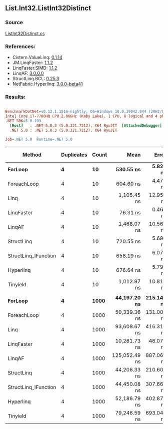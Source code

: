 ﻿## List.Int32.ListInt32Distinct

### Source
[ListInt32Distinct.cs](../LinqBenchmarks/List/Int32/ListInt32Distinct.cs)

### References:
- Cistern.ValueLinq: [0.1.14](https://www.nuget.org/packages/Cistern.ValueLinq/0.1.14)
- JM.LinqFaster: [1.1.2](https://www.nuget.org/packages/JM.LinqFaster/1.1.2)
- LinqFaster.SIMD: [1.1.2](https://www.nuget.org/packages/LinqFaster.SIMD/1.0.3)
- LinqAF: [3.0.0.0](https://www.nuget.org/packages/LinqAF/3.0.0.0)
- StructLinq.BCL: [0.25.3](https://www.nuget.org/packages/StructLinq.BCL/0.25.3)
- NetFabric.Hyperlinq: [3.0.0-beta41](https://www.nuget.org/packages/NetFabric.Hyperlinq/3.0.0-beta41)

### Results:
``` ini

BenchmarkDotNet=v0.12.1.1516-nightly, OS=Windows 10.0.19042.844 (20H2/October2020Update)
Intel Core i7-7700HQ CPU 2.80GHz (Kaby Lake), 1 CPU, 8 logical and 4 physical cores
.NET SDK=5.0.103
  [Host]   : .NET 5.0.3 (5.0.321.7212), X64 RyuJIT  [AttachedDebugger]
  .NET 5.0 : .NET 5.0.3 (5.0.321.7212), X64 RyuJIT

Job=.NET 5.0  Runtime=.NET 5.0  

```
|               Method | Duplicates | Count |          Mean |      Error |     StdDev | Ratio | RatioSD |   Gen 0 | Gen 1 | Gen 2 | Allocated |
|--------------------- |----------- |------ |--------------:|-----------:|-----------:|------:|--------:|--------:|------:|------:|----------:|
|              **ForLoop** |          **4** |    **10** |     **530.55 ns** |   **5.824 ns** |   **5.448 ns** |  **1.00** |    **0.00** |  **0.2136** |     **-** |     **-** |     **672 B** |
|          ForeachLoop |          4 |    10 |     604.60 ns |   4.473 ns |   3.965 ns |  1.14 |    0.01 |  0.2136 |     - |     - |     672 B |
|                 Linq |          4 |    10 |   1,105.45 ns |  12.951 ns |  12.114 ns |  2.08 |    0.02 |  0.1945 |     - |     - |     616 B |
|           LinqFaster |          4 |    10 |      76.31 ns |   0.469 ns |   0.438 ns |  0.14 |    0.00 |       - |     - |     - |         - |
|               LinqAF |          4 |    10 |   1,468.07 ns |  10.561 ns |   9.362 ns |  2.77 |    0.03 |  0.4120 |     - |     - |   1,296 B |
|           StructLinq |          4 |    10 |     720.55 ns |   5.693 ns |   5.046 ns |  1.36 |    0.02 |  0.0095 |     - |     - |      32 B |
| StructLinq_IFunction |          4 |    10 |     658.19 ns |   6.070 ns |   5.381 ns |  1.24 |    0.01 |       - |     - |     - |         - |
|            Hyperlinq |          4 |    10 |     676.64 ns |   5.798 ns |   5.424 ns |  1.28 |    0.02 |       - |     - |     - |         - |
|             Tinyield |          4 |    10 |   1,012.97 ns |  10.811 ns |  10.113 ns |  1.91 |    0.03 |  0.4044 |     - |     - |   1,272 B |
|                      |            |       |               |            |            |       |         |         |       |       |           |
|              **ForLoop** |          **4** |  **1000** |  **44,197.20 ns** | **215.144 ns** | **179.655 ns** |  **1.00** |    **0.00** | **18.6157** |     **-** |     **-** |  **58,672 B** |
|          ForeachLoop |          4 |  1000 |  50,339.36 ns | 131.006 ns | 109.396 ns |  1.14 |    0.00 | 18.6157 |     - |     - |  58,672 B |
|                 Linq |          4 |  1000 |  93,608.67 ns | 416.310 ns | 369.048 ns |  2.12 |    0.01 | 10.4980 |     - |     - |  33,112 B |
|           LinqFaster |          4 |  1000 |  10,261.73 ns |  46.077 ns |  43.101 ns |  0.23 |    0.00 |       - |     - |     - |         - |
|               LinqAF |          4 |  1000 | 125,052.49 ns | 887.063 ns | 740.738 ns |  2.83 |    0.02 | 35.8887 |     - |     - | 113,184 B |
|           StructLinq |          4 |  1000 |  44,206.33 ns | 210.607 ns | 197.002 ns |  1.00 |    0.00 |       - |     - |     - |      32 B |
| StructLinq_IFunction |          4 |  1000 |  44,450.08 ns | 307.668 ns | 287.793 ns |  1.01 |    0.01 |       - |     - |     - |         - |
|            Hyperlinq |          4 |  1000 |  52,186.79 ns | 402.872 ns | 376.846 ns |  1.18 |    0.01 |       - |     - |     - |         - |
|             Tinyield |          4 |  1000 |  79,246.59 ns | 693.040 ns | 614.362 ns |  1.79 |    0.02 | 18.7988 |     - |     - |  59,272 B |
